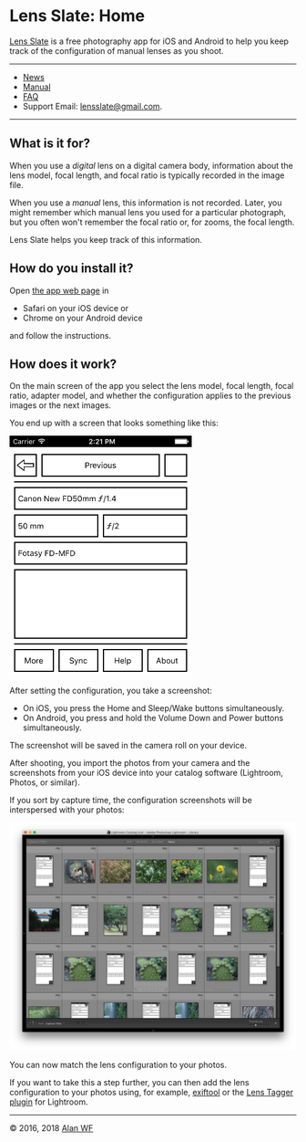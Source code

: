 # Lens Slate: Home

[Lens Slate](index.html) is a free photography app for iOS and Android to help you keep track of the configuration of manual lenses as you shoot.

<hr/>

* [News](news.html)
* [Manual](manual.html)
* [FAQ](faq.html)
* Support Email: [lensslate@gmail.com](mailto:lensslate@gmail.com).

<hr/>

## What is it for?

When you use a _digital_ lens on a digital camera body, information about the lens model, focal length, and focal ratio is typically  recorded in the image file. 

When you use a _manual_ lens, this information is not recorded. Later, you might remember which manual lens you used for a particular photograph, but you often won't remember the focal ratio or, for zooms, the focal length. 

Lens Slate helps you keep track of this information.

## How do you install it?

Open [the app web page](app.html) in 

* Safari on your iOS device or
* Chrome on your Android device

and follow the instructions.

## How does it work?

On the main screen of the app you select the lens model, focal length, focal ratio, adapter model, and whether the configuration applies to the previous images or the next images. 

You end up with a screen that looks something like this:

  <a href="images/main-screen.png"><img class="center" src="images/main-screen.png"/></a>
 
After setting the configuration, you take a
screenshot:

* On iOS, you press the Home and Sleep/Wake buttons simultaneously.
* On Android, you press and hold the Volume Down and Power buttons simultaneously.

The screenshot will be saved in the camera roll on your device.

After shooting, you import the photos from your camera and
the screenshots from your iOS device into your catalog software (Lightroom,
Photos, or similar). 

If you sort by capture time, the
configuration screenshots will be interspersed with your photos:

  <a href="images/lightroom-example.png"><img class="center" src="images/lightroom-example.png"/></a>

You can now match the lens configuration to your photos.

If you want to take this a step further, you can then add the lens configuration to your photos using, for
example, [exiftool](http://owl.phy.queensu.ca/~phil/exiftool/) or the [Lens Tagger plugin](http://www.essl.de/wp/software/lenstagger-lightroom-plugin/) for Lightroom.

<hr/>

© 2016, 2018 [Alan WF](https://alanwf.com/)
